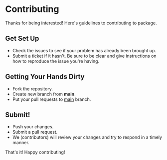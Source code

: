 # Contributing

Thanks for being interested! Here's guidelines to contributing to package.

## Get Set Up
- Check the issues to see if your problem has already been brought up.
- Submit a ticket if it hasn't. Be sure to be clear and give instructions on how to reproduce the issue you're having.

## Getting Your Hands Dirty
- Fork the repository.
- Create new branch from **main**.
- Put your pull requests to [main](https://github.com/VOU-folks/gosmic/tree/main) branch.

## Submit!
- Push your changes.
- Submit a pull request.
- We (contributors) will review your changes and try to respond in a timely manner.

That's it!
Happy contributing!
